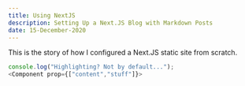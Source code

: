 ```yaml
---
title: Using NextJS
description: Setting Up a Next.JS Blog with Markdown Posts
date: 15-December-2020
---
```


This is the story of how I configured a Next.JS static site from scratch.

```js
console.log("Highlighting? Not by default...");
<Component prop={["content","stuff"]}>
```
